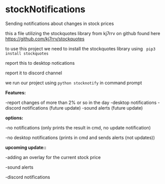 # stockNotifications
Sending notifications about changes in stock prices



this a file utilizing the stockquotes library from kj7rrv on github
found here https://github.com/kj7rrv/stockquotes

to use this project we need to install the stockquotes library using
``` pip3 install stockquotes```




report this to desktop notications
<picture of the desktop notification>

report it to discord channel
<picture of the discord>


we run our project using 
```python stocknotify``` 
in command prompt



**Features:**

-report changes of more than 2% or so in the day
-desktop notifications
-discord notifications (future update)
-sound alerts (future update)


**options:**


  -no notifications (only prints the result in cmd, no update notification)

  -no desktop notifications (prints in cmd and sends alerts (not updates))


**upcoming update::**

  -adding an overlay for the current stock price

  -sound alerts

  -discord notifications





